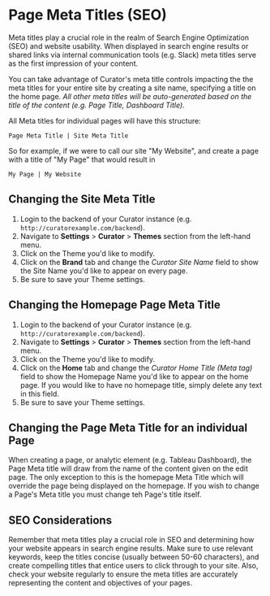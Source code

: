# Page Meta Titles (SEO)

Meta titles play a crucial role in the realm of Search Engine Optimization (SEO) and website usability. When displayed
in search engine results or shared links via internal communication tools (e.g. Slack) meta titles serve as the first
impression of your content.

You can take advantage of Curator's meta title controls impacting the the meta titles for your entire site by creating
a site name, specifying a title on the home page.
*All other meta titles will be auto-generated based on the title of the content (e.g. Page Title, Dashboard Title).*

All Meta titles for individual pages will have this structure:

`Page Meta Title | Site Meta Title`

So for example, if we were to call our site "My Website", and create a page with a title of "My Page" that would result
in

`My Page | My Website`

## Changing the Site Meta Title

1. Login to the backend of your Curator instance (e.g. `http://curatorexample.com/backend`).
2. Navigate to **Settings** > **Curator** > **Themes** section from the left-hand menu.
3. Click on the Theme you'd like to modify.
4. Click on the **Brand** tab and change the *Curator Site Name* field to show the Site Name you'd like to appear on
every page.
5. Be sure to save your Theme settings.

## Changing the Homepage Page Meta Title

1. Login to the backend of your Curator instance (e.g. `http://curatorexample.com/backend`).
2. Navigate to **Settings** > **Curator** > **Themes** section from the left-hand menu.
3. Click on the Theme you'd like to modify.
4. Click on the **Home** tab and change the *Curator Home Title (Meta tag)* field to show the Homepage Name you'd like
to appear on the home page.  If you would like to have no homepage title, simply delete any text in this field.
5. Be sure to save your Theme settings.

## Changing the Page Meta Title for an individual Page

When creating a page, or analytic element (e.g. Tableau Dashboard), the Page Meta title will draw from the name of the
content given on the edit page.  The only exception to this is the homepage Meta Title which will override the page
being displayed on the homepage.  If you wish to change a Page's Meta title you must change teh Page's title itself.

## SEO Considerations

Remember that meta titles play a crucial role in SEO and determining how your website appears in search engine results.
Make sure to use relevant keywords, keep the titles concise (usually between 50-60 characters), and create compelling
titles that entice users to click through to your site. Also, check your website regularly to ensure the meta titles
are accurately representing the content and objectives of your pages.

